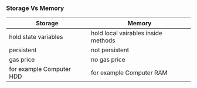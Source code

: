 ### Storage Vs Memory

| Storage | Memory |
| ------ | ------ |
| hold state variables | hold local vairables inside methods |
| persistent | not persistent |
| gas price | no gas price |
| for example Computer HDD | for example Computer RAM |